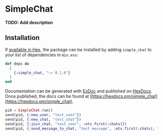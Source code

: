 # SimpleChat

**TODO: Add description**

## Installation

If [available in Hex](https://hex.pm/docs/publish), the package can be installed
by adding `simple_chat` to your list of dependencies in `mix.exs`:

```elixir
def deps do
  [
    {:simple_chat, "~> 0.1.0"}
  ]
end
```

Documentation can be generated with [ExDoc](https://github.com/elixir-lang/ex_doc)
and published on [HexDocs](https://hexdocs.pm). Once published, the docs can
be found at [https://hexdocs.pm/simple_chat](https://hexdocs.pm/simple_chat).

```elixir
pid = SimpleChat.run()
send(pid, {:new_user, "test_user"})
send(pid, {:new_chat, "test_chat"})
send(pid, {:join_chat, "test_user", :ets.first(:chats)})
send(pid, {:send_message_to_chat, "test message", :ets.first(:chats), "test_user"})
```
